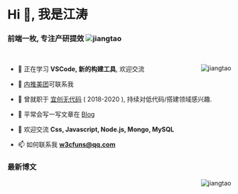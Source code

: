 <!--
 * @Author: jiangtao
 * @LastEditors: jiangtao
 * @Date: 2021-02-25 21:40:32
 * @LastEditTime: 2021-02-25 21:50:25
 * @Description: Resume
-->
<h1 align="left">Hi 👋, 我是江涛</h1>
<h3 align="left">前端一枚, 专注产研提效 <img src="https://komarev.com/ghpvc/?username=jiangtao" alt="jiangtao" /></h3>
<br>
<div align="left" class="d-flex" height="150px">
<img align="right" src="https://github-readme-stats.jiangtao321.vercel.app/api?username=jiangtao&show_icons=true&icon_color=0366d6&text_color=24292e&bg_color=ffffff&hide_title=true" alt="jiangtao" />
<div align="left" class="d-flex">
<!--<img align="right" width="350" src="https://raw.githubusercontent.com/jiangtao/blog/master/assets/wechat/wechat.jpeg" / >-->

- 🌱 正在学习 **VSCode, 新的构建工具**, 欢迎交流

- 👯 [内推美团](https://github.com/neitui/jobs)可联系我

- 👯 曾就职于 [宜创无代码](https://www.wudaima.com) ( 2018-2020 ), 持续对低代码/搭建领域感兴趣.

- 📝 平常会写一写文章在 [Blog](https://github.com/jiangtao/blog)

- 💬 欢迎交流 **Css, Javascript, Node.js, Mongo, MySQL**

- 📫 如何联系我 **w3cfuns@qq.com**
<div>
</div>
<div class="d-flex">
<div class="d-flex" align="left">
<h3>最新博文</h3>
<!-- BLOG-POST-LIST:START -->
<!-- BLOG-POST-LIST:END -->
</div>
<img align="right" style="margin-left:5px;" src="https://github-readme-stats.jiangtao321.vercel.app/api/top-langs/?username=jiangtao&layout=compact&hide=html" alt="jiangtao" />
</div> 
